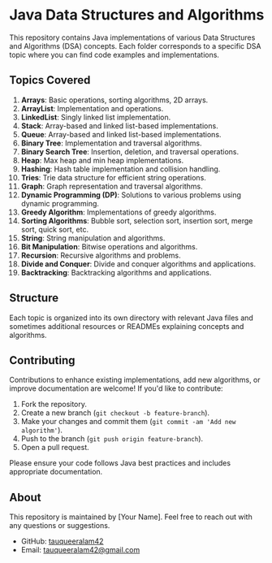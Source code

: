 # Java Data Structures and Algorithms

This repository contains Java implementations of various Data Structures and Algorithms (DSA) concepts. Each folder corresponds to a specific DSA topic where you can find code examples and implementations.

## Topics Covered

1. **Arrays**: Basic operations, sorting algorithms, 2D arrays.
2. **ArrayList**: Implementation and operations.
3. **LinkedList**: Singly linked list implementation.
4. **Stack**: Array-based and linked list-based implementations.
5. **Queue**: Array-based and linked list-based implementations.
6. **Binary Tree**: Implementation and traversal algorithms.
7. **Binary Search Tree**: Insertion, deletion, and traversal operations.
8. **Heap**: Max heap and min heap implementations.
9. **Hashing**: Hash table implementation and collision handling.
10. **Tries**: Trie data structure for efficient string operations.
11. **Graph**: Graph representation and traversal algorithms.
12. **Dynamic Programming (DP)**: Solutions to various problems using dynamic programming.
13. **Greedy Algorithm**: Implementations of greedy algorithms.
14. **Sorting Algorithms**: Bubble sort, selection sort, insertion sort, merge sort, quick sort, etc.
15. **String**: String manipulation and algorithms.
16. **Bit Manipulation**: Bitwise operations and algorithms.
17. **Recursion**: Recursive algorithms and problems.
18. **Divide and Conquer**: Divide and conquer algorithms and applications.
19. **Backtracking**: Backtracking algorithms and applications.

## Structure

Each topic is organized into its own directory with relevant Java files and sometimes additional resources or READMEs explaining concepts and algorithms.

## Contributing

Contributions to enhance existing implementations, add new algorithms, or improve documentation are welcome! If you'd like to contribute:

1. Fork the repository.
2. Create a new branch (`git checkout -b feature-branch`).
3. Make your changes and commit them (`git commit -am 'Add new algorithm'`).
4. Push to the branch (`git push origin feature-branch`).
5. Open a pull request.

Please ensure your code follows Java best practices and includes appropriate documentation.


## About

This repository is maintained by [Your Name]. Feel free to reach out with any questions or suggestions.

- GitHub: [tauqueeralam42](https://github.com/tauqueeralam42)
- Email: tauqueeralam42@gmail.com
